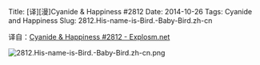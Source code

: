 Title: [译][漫]Cyanide & Happiness #2812
Date: 2014-10-26
Tags: Cyanide and Happiness
Slug: 2812.His-name-is-Bird.-Baby-Bird.zh-cn

译自：[Cyanide & Happiness #2812 - Explosm.net](http://explosm.net/comics/2812/)


![2812.His-name-is-Bird.-Baby-Bird.zh-cn.png](/static/images/comics/2812.His-name-is-Bird.-Baby-Bird.zh-cn.png)
